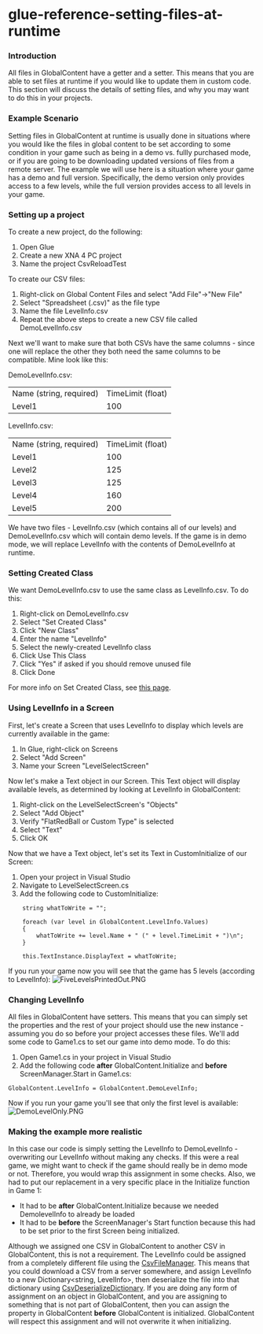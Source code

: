 # glue-reference-setting-files-at-runtime

### Introduction

All files in GlobalContent have a getter and a setter. This means that you are able to set files at runtime if you would like to update them in custom code. This section will discuss the details of setting files, and why you may want to do this in your projects.

### Example Scenario

Setting files in GlobalContent at runtime is usually done in situations where you would like the files in global content to be set according to some condition in your game such as being in a demo vs. fullly purchased mode, or if you are going to be downloading updated versions of files from a remote server. The example we will use here is a situation where your game has a demo and full version. Specifically, the demo version only provides access to a few levels, while the full version provides access to all levels in your game.

### Setting up a project

To create a new project, do the following:

1. Open Glue
2. Create a new XNA 4 PC project
3. Name the project CsvReloadTest

To create our CSV files:

1. Right-click on Global Content Files and select "Add File"->"New File"
2. Select "Spreadsheet (.csv)" as the file type
3. Name the file LevelInfo.csv
4. Repeat the above steps to create a new CSV file called DemoLevelInfo.csv

Next we'll want to make sure that both CSVs have the same columns - since one will replace the other they both need the same columns to be compatible. Mine look like this:

DemoLevelInfo.csv:

|                         |                   |
| ----------------------- | ----------------- |
| Name (string, required) | TimeLimit (float) |
| Level1                  | 100               |

LevelInfo.csv:

|                         |                   |
| ----------------------- | ----------------- |
| Name (string, required) | TimeLimit (float) |
| Level1                  | 100               |
| Level2                  | 125               |
| Level3                  | 125               |
| Level4                  | 160               |
| Level5                  | 200               |

We have two files - LevelInfo.csv (which contains all of our levels) and DemoLevelInfo.csv which will contain demo levels. If the game is in demo mode, we will replace LevelInfo with the contents of DemoLevelInfo at runtime.

### Setting Created Class

We want DemoLevelInfo.csv to use the same class as LevelInfo.csv. To do this:

1. Right-click on DemoLevelInfo.csv
2. Select "Set Created Class"
3. Click "New Class"
4. Enter the name "LevelInfo"
5. Select the newly-created LevelInfo class
6. Click Use This Class
7. Click "Yes" if asked if you should remove unused file
8. Click Done

For more info on Set Created Class, see [this page](../../../../frb/docs/index.php).

### Using LevelInfo in a Screen

First, let's create a Screen that uses LevelInfo to display which levels are currently available in the game:

1. In Glue, right-click on Screens
2. Select "Add Screen"
3. Name your Screen "LevelSelectScreen"

Now let's make a Text object in our Screen. This Text object will display available levels, as determined by looking at LevelInfo in GlobalContent:

1. Right-click on the LevelSelectScreen's "Objects"
2. Select "Add Object"
3. Verify "FlatRedBall or Custom Type" is selected
4. Select "Text"
5. Click OK

Now that we have a Text object, let's set its Text in CustomInitialize of our Screen:

1. Open your project in Visual Studio
2. Navigate to LevelSelectScreen.cs
3. Add the following code to CustomInitialize:

&#x20;

```
    string whatToWrite = "";

    foreach (var level in GlobalContent.LevelInfo.Values)
    {
        whatToWrite += level.Name + " (" + level.TimeLimit + ")\n";
    }

    this.TextInstance.DisplayText = whatToWrite;
```

If you run your game now you will see that the game has 5 levels (according to LevelInfo): ![FiveLevelsPrintedOut.PNG](../../../../media/migrated\_media-FiveLevelsPrintedOut.PNG)

### Changing LevelInfo

All files in GlobalContent have setters. This means that you can simply set the properties and the rest of your project should use the new instance - assuming you do so before your project accesses these files. We'll add some code to Game1.cs to set our game into demo mode. To do this:

1. Open Game1.cs in your project in Visual Studio
2. Add the following code **after** GlobalContent.Initialize and **before** ScreenManager.Start in Game1.cs:

&#x20;

```
GlobalContent.LevelInfo = GlobalContent.DemoLevelInfo;
```

Now if you run your game you'll see that only the first level is available: ![DemoLevelOnly.PNG](../../../../media/migrated\_media-DemoLevelOnly.PNG)

### Making the example more realistic

In this case our code is simply setting the LevelInfo to DemoLevelInfo - overwriting our LevelInfo without making any checks. If this were a real game, we might want to check if the game should really be in demo mode or not. Therefore, you would wrap this assignment in some checks. Also, we had to put our replacement in a very specific place in the Initialize function in Game 1:

* It had to be **after** GlobalContent.Initialize because we needed DemolevelInfo to already be loaded
* It had to be **before** the ScreenManager's Start function because this had to be set prior to the first Screen being initialized.

Although we assigned one CSV in GlobalContent to another CSV in GlobalContent, this is not a requirement. The LevelInfo could be assigned from a completely different file using the [CsvFileManager](../../../../frb/docs/index.php). This means that you could download a CSV from a server somewhere, and assign LevelInfo to a new Dictionary\<string, LevelInfo>, then deserialize the file into that dictionary using [CsvDeserializeDictionary](../../../../frb/docs/index.php). If you are doing any form of assignment on an object in GlobalContent, and you are assigning to something that is not part of GlobalContent, then you can assign the property in GlobalContent **before** GlobalContent is initialized. GlobalContent will respect this assignment and will not overwrite it when initializing.

